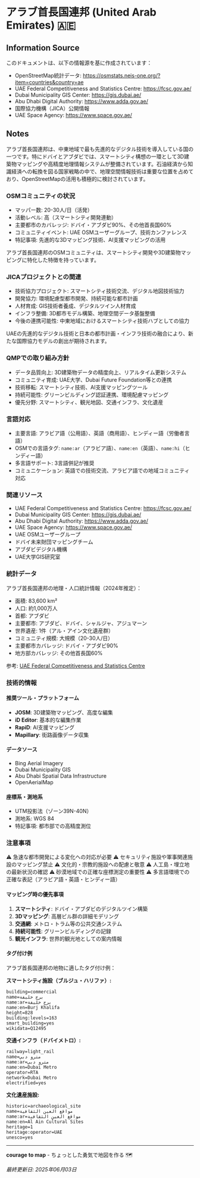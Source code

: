 # アラブ首長国連邦 (United Arab Emirates) 🇦🇪

## Information Source

このドキュメントは、以下の情報源を基に作成されています：

- OpenStreetMap統計データ: https://osmstats.neis-one.org/?item=countries&country=ae
- UAE Federal Competitiveness and Statistics Centre: https://fcsc.gov.ae/
- Dubai Municipality GIS Center: https://gis.dubai.ae/
- Abu Dhabi Digital Authority: https://www.adda.gov.ae/
- 国際協力機構（JICA）公開情報
- UAE Space Agency: https://www.space.gov.ae/

## Notes

アラブ首長国連邦は、中東地域で最も先進的なデジタル技術を導入している国の一つです。特にドバイとアブダビでは、スマートシティ構想の一環として3D建築物マッピングや高精度地理情報システムが整備されています。石油経済から知識経済への転換を図る国家戦略の中で、地理空間情報技術は重要な位置を占めており、OpenStreetMapの活用も積極的に検討されています。

### OSMコミュニティの状況

- マッパー数: 20-30人/日（活発）
- 活動レベル: 高（スマートシティ開発連動）
- 主要都市のカバレッジ: ドバイ・アブダビ90%、その他首長国60%
- コミュニティイベント: UAE OSMユーザーグループ、技術カンファレンス
- 特記事項: 先進的な3Dマッピング技術、AI支援マッピングの活用

アラブ首長国連邦のOSMコミュニティは、スマートシティ開発や3D建築物マッピングに特化した特徴を持っています。

### JICAプロジェクトとの関連

- 技術協力プロジェクト: スマートシティ技術交流、デジタル地図技術協力
- 開発協力: 環境配慮型都市開発、持続可能な都市計画
- 人材育成: GIS技術者養成、デジタルツイン人材育成
- インフラ整備: 3D都市モデル構築、地理空間データ基盤整備
- 今後の連携可能性: 中東地域におけるスマートシティ技術ハブとしての協力

UAEの先進的なデジタル技術と日本の都市計画・インフラ技術の融合により、新たな国際協力モデルの創出が期待されます。

### QMPでの取り組み方針

- データ品質向上: 3D建築物データの精度向上、リアルタイム更新システム
- コミュニティ育成: UAE大学、Dubai Future Foundation等との連携
- 技術移転: スマートシティ技術、AI支援マッピングツール
- 持続可能性: グリーンビルディング認証連携、環境配慮マッピング
- 優先分野: スマートシティ、観光地図、交通インフラ、文化遺産

### 言語対応

- 主要言語: アラビア語（公用語）、英語（商用語）、ヒンディー語（労働者言語）
- OSMでの言語タグ: `name:ar`（アラビア語）、`name:en`（英語）、`name:hi`（ヒンディー語）
- 多言語サポート: 3言語併記が推奨
- コミュニケーション: 英語での技術交流、アラビア語での地域コミュニティ対応

### 関連リソース

- UAE Federal Competitiveness and Statistics Centre: https://fcsc.gov.ae/
- Dubai Municipality GIS Center: https://gis.dubai.ae/
- Abu Dhabi Digital Authority: https://www.adda.gov.ae/
- UAE Space Agency: https://www.space.gov.ae/
- UAE OSMユーザーグループ
- ドバイ未来財団マッピングチーム
- アブダビデジタル機構
- UAE大学GIS研究室

### 統計データ

アラブ首長国連邦の地理・人口統計情報（2024年推定）：

- 面積: 83,600 km²
- 人口: 約1,000万人
- 首都: アブダビ
- 主要都市: アブダビ、ドバイ、シャルジャ、アジュマーン
- 世界遺産: 1件（アル・アイン文化遺産群）
- コミュニティ規模: 大規模（20-30人/日）
- 主要都市カバレッジ: ドバイ・アブダビ90%
- 地方部カバレッジ: その他首長国60%

参考: [UAE Federal Competitiveness and Statistics Centre](https://fcsc.gov.ae/)

### 技術的情報

#### 推奨ツール・プラットフォーム
- **JOSM**: 3D建築物マッピング、高度な編集
- **iD Editor**: 基本的な編集作業
- **RapiD**: AI支援マッピング
- **Mapillary**: 街路画像データ収集

#### データソース
- Bing Aerial Imagery
- Dubai Municipality GIS
- Abu Dhabi Spatial Data Infrastructure
- OpenAerialMap

#### 座標系・測地系
- UTM投影法（ゾーン39N-40N）
- 測地系: WGS 84
- 特記事項: 都市部での高精度測位

### 注意事項

⚠️ 急速な都市開発による変化への対応が必要
⚠️ セキュリティ施設や軍事関連施設のマッピング禁止
⚠️ 文化的・宗教的施設への配慮と敬意
⚠️ 人工島・埋立地の最新状況の確認
⚠️ 砂漠地域での正確な座標測定の重要性
⚠️ 多言語環境での正確な表記（アラビア語・英語・ヒンディー語）

#### マッピング時の優先事項
1. **スマートシティ**: ドバイ・アブダビのデジタルツイン構築
2. **3Dマッピング**: 高層ビル群の詳細モデリング
3. **交通網**: メトロ・トラム等の公共交通システム
4. **持続可能性**: グリーンビルディングの記録
5. **観光インフラ**: 世界的観光地としての案内情報

#### タグ付け例

アラブ首長国連邦の地物に適したタグ付け例：

**スマートシティ施設（ブルジュ・ハリファ）:**
```
building=commercial
name=برج خليفة
name:ar=برج خليفة
name:en=Burj Khalifa
height=828
building:levels=163
smart_building=yes
wikidata=Q12495
```

**交通インフラ（ドバイメトロ）:**
```
railway=light_rail
name=مترو دبي
name:ar=مترو دبي
name:en=Dubai Metro
operator=RTA
network=Dubai Metro
electrified=yes
```

**文化遺産施設:**
```
historic=archaeological_site
name=مواقع العين الثقافية
name:ar=مواقع العين الثقافية
name:en=Al Ain Cultural Sites
heritage=1
heritage:operator=UAE
unesco=yes
```

---

**courage to map** - ちょっとした勇気で地図を作る 🗺️

*最終更新日: 2025年06月03日*
